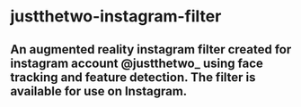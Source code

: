 # justthetwo-instagram-filter

## An augmented reality instagram filter created for instagram account @justthetwo_ using face tracking and feature detection. The filter is available for use on Instagram.
